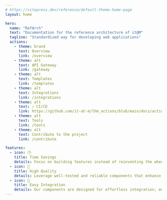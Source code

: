 ```yaml
---
# https://vitepress.dev/reference/default-theme-home-page
layout: home

hero:
  name: "RefArch"
  text: "Documentation for the reference architecture of it@M"
  tagline: "Standardized way for developing web applications"
  actions:
    - theme: brand
      text: Overview
      link: /overview
    - theme: alt
      text: API Gateway
      link: /gateway
    - theme: alt
      text: Templates
      link: /templates
    - theme: alt
      text: Integrations
      link: /integrations
    - theme: alt
      text: ⤴ CI/CD
      link: https://github.com/it-at-m/lhm_actions/blob/main/docs/actions.md
    - theme: alt
      text: Tools
      link: /tools
    - theme: alt
      text: Contribute to the project
      link: /contribute

features:
  - icon: 🕒
    title: Time Savings
    details: Focus on building features instead of reinventing the wheel.
  - icon: 💎
    title: High Quality
    details: Leverage well-tested and reliable components that enhance your project’s stability.
  - icon: 🔌
    title: Easy Integration
    details: Our components are designed for effortless integration, ensuring a smooth workflow.
---
```


